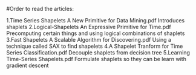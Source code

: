 #Order to read the articles:

  1.Time Series Shapelets A New Primitive for Data Mining.pdf
    Introduces shaplets
  2.Logical-Shapelets An Expressive Primitive for Time.pdf
    Precomputing certain things and using logical combinations of shaplets
  3.Fast Shapelets A Scalable Algorithm for Discovering.pdf
    Using a technique called SAX to find shapelets
  4.A Shapelet Tranform for Time Series Classification.pdf
    Decouple shaplets from decision tree
  5.Learning Time-Series Shapelets.pdf
    Formulate shaplets so they can be learn with gradient descent
  

